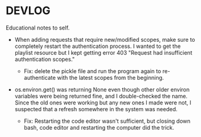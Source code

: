 # DEVLOG

Educational notes to self.

* When adding requests that require new/modified scopes, make sure to completely restart the authentication process. I wanted to get the playlist resource but I kept getting error 403 "Request had insufficient authentication scopes."
    - Fix: delete the pickle file and run the program again to re-authenticate with the latest scopes from the beginning. 

* os.environ.get() was returning None even though other older environ variables were being returned fine, and I double-checked the name. Since the old ones were working but any new ones I made were not, I suspected that a refresh somewhere in the system was needed. 
    - Fix: Restarting the code editor wasn't sufficient, but closing down bash, code editor and restarting the computer did the trick.